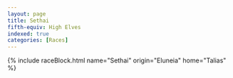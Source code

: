 ```yaml
---
layout: page
title: Sethai
fifth-equiv: High Elves
indexed: true
categories: [Races]
---
```


{% include raceBlock.html name="Sethai" origin="Eluneia" home="Talias" %}
